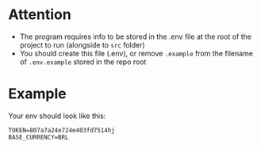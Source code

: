 # Attention
- The program requires info to be stored in the .env file at the root of the project to run (alongside to ```src``` folder)
- You should create this file (.env), or remove ```.example``` from the filename of ```.env.example``` stored in the repo root

# Example
Your env should look like this:
```
TOKEN=807a7a24e724e403fd7514hj
BASE_CURRENCY=BRL
```
